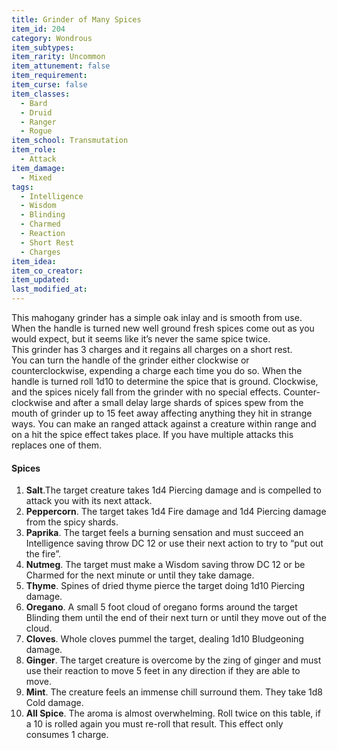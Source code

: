 ```yaml
---
title: Grinder of Many Spices
item_id: 204
category: Wondrous
item_subtypes: 
item_rarity: Uncommon
item_attunement: false
item_requirement: 
item_curse: false
item_classes: 
  - Bard
  - Druid
  - Ranger
  - Rogue
item_school: Transmutation
item_role: 
  - Attack
item_damage: 
  - Mixed
tags:
  - Intelligence
  - Wisdom
  - Blinding
  - Charmed
  - Reaction
  - Short Rest
  - Charges
item_idea: 
item_co_creator: 
item_updated: 
last_modified_at: 
---
```


This mahogany grinder has a simple oak inlay and is smooth from use. When the handle is turned new well ground fresh spices come out as you would expect, but it seems like it’s never the same spice twice.  
This grinder has 3 charges and it regains all charges on a short rest.  
You can turn the handle of the grinder either clockwise or counterclockwise, expending a charge each time you do so. When the handle is turned roll 1d10 to determine the spice that is ground. Clockwise, and the spices nicely fall from the grinder with no special effects. Counter-clockwise and after a small delay large shards of spices spew from the mouth of grinder up to 15 feet away affecting anything they hit in strange ways. You can make an ranged attack against a creature within range and on a hit the spice effect takes place. If you have multiple attacks this replaces one of them.

#### Spices

1.  **Salt**.The target creature takes 1d4 Piercing damage and is compelled to attack you with its next attack.
2.  **Peppercorn**. The target takes 1d4 Fire damage and 1d4 Piercing damage from the spicy shards.
3.  **Paprika**. The target feels a burning sensation and must succeed an Intelligence saving throw DC 12 or use their next action to try to “put out the fire”.
4.  **Nutmeg**. The target must make a Wisdom saving throw DC 12 or be Charmed for the next minute or until they take damage.
5.  **Thyme**. Spines of dried thyme pierce the target doing 1d10 Piercing damage.
6.  **Oregano**. A small 5 foot cloud of oregano forms around the target Blinding them until the end of their next turn or until they move out of the cloud.
7.  **Cloves**. Whole cloves pummel the target, dealing 1d10 Bludgeoning damage.
8.  **Ginger**. The target creature is overcome by the zing of ginger and must use their reaction to move 5 feet in any direction if they are able to move.
9.  **Mint**. The creature feels an immense chill surround them. They take 1d8 Cold damage.
10.  **All Spice**. The aroma is almost overwhelming. Roll twice on this table, if a 10 is rolled again you must re-roll that result. This effect only consumes 1 charge.
